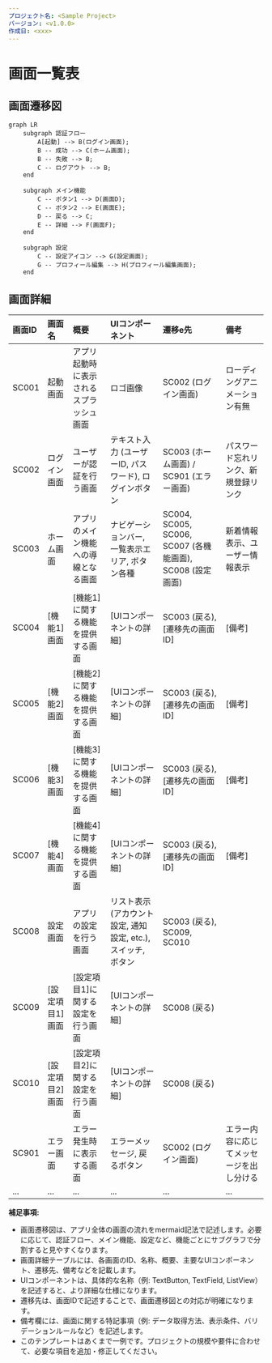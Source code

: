 ```yaml
---
プロジェクト名: <Sample Project>
バージョン: <v1.0.0>
作成日: <xxx>
---
```


# 画面一覧表

## 画面遷移図

```mermaid
graph LR
    subgraph 認証フロー
        A[起動] --> B(ログイン画面);
        B -- 成功 --> C(ホーム画面);
        B -- 失敗 --> B;
        C -- ログアウト --> B;
    end

    subgraph メイン機能
        C -- ボタン1 --> D(画面D);
        C -- ボタン2 --> E(画面E);
        D -- 戻る --> C;
        E -- 詳細 --> F(画面F);
    end

    subgraph 設定
        C -- 設定アイコン --> G(設定画面);
        G -- プロフィール編集 --> H(プロフィール編集画面);
    end
````

## 画面詳細

| 画面ID | 画面名         | 概要                                     | UIコンポーネント                               | 遷移e先                                   | 備考                                       |
| :----- | :------------- | :--------------------------------------- | :--------------------------------------------- | :----------------------------------------- | :----------------------------------------- |
| SC001  | 起動画面       | アプリ起動時に表示されるスプラッシュ画面     | ロゴ画像                                     | SC002 (ログイン画面)                       | ローディングアニメーション有無               |
| SC002  | ログイン画面     | ユーザーが認証を行う画面                   | テキスト入力 (ユーザーID, パスワード), ログインボタン | SC003 (ホーム画面) / SC901 (エラー画面)    | パスワード忘れリンク、新規登録リンク           |
| SC003  | ホーム画面       | アプリのメイン機能への導線となる画面       | ナビゲーションバー, 一覧表示エリア, ボタン各種 | SC004, SC005, SC006, SC007 (各機能画面), SC008 (設定画面) | 新着情報表示、ユーザー情報表示               |
| SC004  | [機能1]画面     | [機能1]に関する機能を提供する画面           | [UIコンポーネントの詳細]                       | SC003 (戻る), [遷移先の画面ID]              | [備考]                                     |
| SC005  | [機能2]画面     | [機能2]に関する機能を提供する画面           | [UIコンポーネントの詳細]                       | SC003 (戻る), [遷移先の画面ID]              | [備考]                                     |
| SC006  | [機能3]画面     | [機能3]に関する機能を提供する画面           | [UIコンポーネントの詳細]                       | SC003 (戻る), [遷移先の画面ID]              | [備考]                                     |
| SC007  | [機能4]画面     | [機能4]に関する機能を提供する画面           | [UIコンポーネントの詳細]                       | SC003 (戻る), [遷移先の画面ID]              | [備考]                                     |
| SC008  | 設定画面       | アプリの設定を行う画面                     | リスト表示 (アカウント設定, 通知設定, etc.), スイッチ, ボタン | SC003 (戻る), SC009, SC010                 |                                            |
| SC009  | [設定項目1]画面 | [設定項目1]に関する設定を行う画面           | [UIコンポーネントの詳細]                       | SC008 (戻る)                               |                                            |
| SC010  | [設定項目2]画面 | [設定項目2]に関する設定を行う画面           | [UIコンポーネントの詳細]                       | SC008 (戻る)                               |                                            |
| SC901  | エラー画面       | エラー発生時に表示する画面                   | エラーメッセージ, 戻るボタン                     | SC002 (ログイン画面)                       | エラー内容に応じてメッセージを出し分ける       |
| ...    | ...            | ...                                        | ...                                          | ...                                        | ...                                        |

**補足事項:**

* 画面遷移図は、アプリ全体の画面の流れをmermaid記法で記述します。必要に応じて、認証フロー、メイン機能、設定など、機能ごとにサブグラフで分割すると見やすくなります。
* 画面詳細テーブルには、各画面のID、名称、概要、主要なUIコンポーネント、遷移先、備考などを記載します。
* UIコンポーネントは、具体的な名称（例: TextButton, TextField, ListView）を記述すると、より詳細な仕様になります。
* 遷移先は、画面IDで記述することで、画面遷移図との対応が明確になります。
* 備考欄には、画面に関する特記事項（例: データ取得方法、表示条件、バリデーションルールなど）を記述します。
* このテンプレートはあくまで一例です。プロジェクトの規模や要件に合わせて、必要な項目を追加・修正してください。

